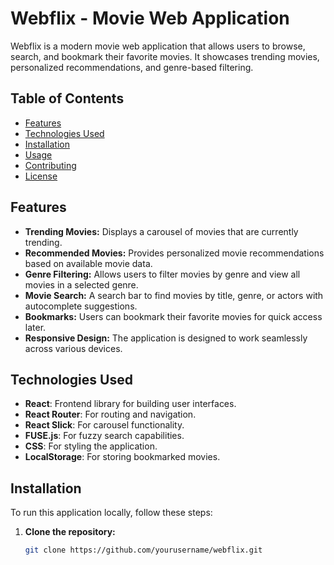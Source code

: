 # Webflix - Movie Web Application

Webflix is a modern movie web application that allows users to browse, search, and bookmark their favorite movies. It showcases trending movies, personalized recommendations, and genre-based filtering.

## Table of Contents

- [Features](#features)
- [Technologies Used](#technologies-used)
- [Installation](#installation)
- [Usage](#usage)
- [Contributing](#contributing)
- [License](#license)

## Features

- **Trending Movies:** Displays a carousel of movies that are currently trending.
- **Recommended Movies:** Provides personalized movie recommendations based on available movie data.
- **Genre Filtering:** Allows users to filter movies by genre and view all movies in a selected genre.
- **Movie Search:** A search bar to find movies by title, genre, or actors with autocomplete suggestions.
- **Bookmarks:** Users can bookmark their favorite movies for quick access later.
- **Responsive Design:** The application is designed to work seamlessly across various devices.

## Technologies Used

- **React**: Frontend library for building user interfaces.
- **React Router**: For routing and navigation.
- **React Slick**: For carousel functionality.
- **FUSE.js**: For fuzzy search capabilities.
- **CSS**: For styling the application.
- **LocalStorage**: For storing bookmarked movies.

## Installation

To run this application locally, follow these steps:

1. **Clone the repository:**
   ```bash
   git clone https://github.com/yourusername/webflix.git
